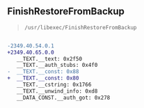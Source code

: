 ## FinishRestoreFromBackup

> `/usr/libexec/FinishRestoreFromBackup`

```diff

-2349.40.54.0.1
+2349.40.65.0.0
   __TEXT.__text: 0x2f50
   __TEXT.__auth_stubs: 0x4f0
-  __TEXT.__const: 0x88
+  __TEXT.__const: 0x80
   __TEXT.__cstring: 0x1766
   __TEXT.__unwind_info: 0xd8
   __DATA_CONST.__auth_got: 0x278

```
